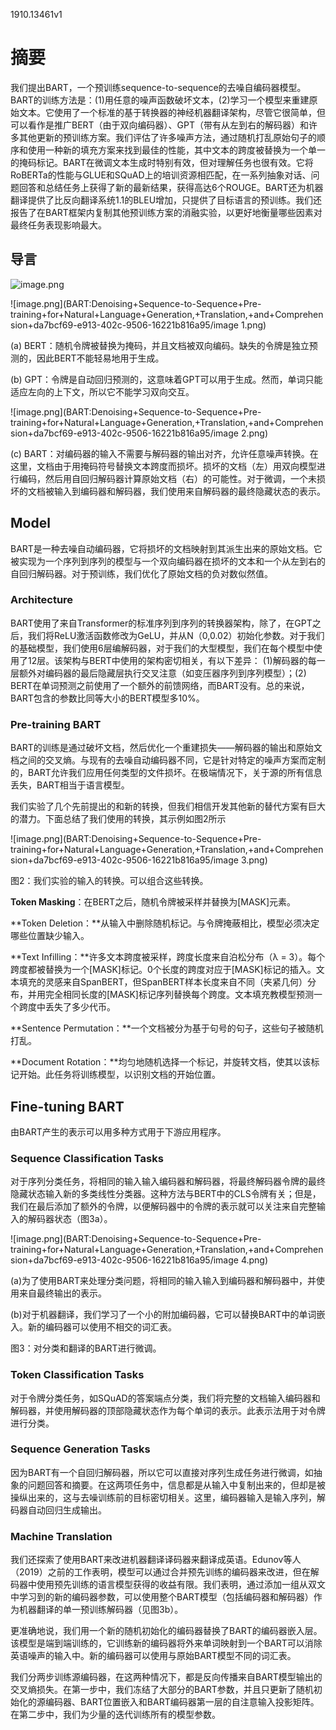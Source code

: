 1910.13461v1

# 摘要

我们提出BART，一个预训练sequence-to-sequence的去噪自编码器模型。BART的训练方法是：(1)用任意的噪声函数破坏文本，(2)学习一个模型来重建原始文本。它使用了一个标准的基于转换器的神经机器翻译架构，尽管它很简单，但可以看作是推广BERT（由于双向编码器）、GPT（带有从左到右的解码器）和许多其他更新的预训练方案。我们评估了许多噪声方法，通过随机打乱原始句子的顺序和使用一种新的填充方案来找到最佳的性能，其中文本的跨度被替换为一个单一的掩码标记。BART在微调文本生成时特别有效，但对理解任务也很有效。它将RoBERTa的性能与GLUE和SQuAD上的培训资源相匹配，在一系列抽象对话、问题回答和总结任务上获得了新的最新结果，获得高达6个ROUGE。BART还为机器翻译提供了比反向翻译系统1.1的BLEU增加，只提供了目标语言的预训练。我们还报告了在BART框架内复制其他预训练方案的消融实验，以更好地衡量哪些因素对最终任务表现影响最大。

## 导言





![image.png](BART:Denoising+Sequence-to-Sequence+Pre-training+for+Natural+Language+Generation,+Translation,+and+Comprehension+da7bcf69-e913-402c-9506-16221b816a95/image.png)



![image.png](BART:Denoising+Sequence-to-Sequence+Pre-training+for+Natural+Language+Generation,+Translation,+and+Comprehension+da7bcf69-e913-402c-9506-16221b816a95/image 1.png)





(a) BERT：随机令牌被替换为掩码，并且文档被双向编码。缺失的令牌是独立预测的，因此BERT不能轻易地用于生成。



(b) GPT：令牌是自动回归预测的，这意味着GPT可以用于生成。然而，单词只能适应左向的上下文，所以它不能学习双向交互。

![image.png](BART:Denoising+Sequence-to-Sequence+Pre-training+for+Natural+Language+Generation,+Translation,+and+Comprehension+da7bcf69-e913-402c-9506-16221b816a95/image 2.png)

(c) BART：对编码器的输入不需要与解码器的输出对齐，允许任意噪声转换。在这里，文档由于用掩码符号替换文本跨度而损坏。损坏的文档（左）用双向模型进行编码，然后用自回归解码器计算原始文档（右）的可能性。对于微调，一个未损坏的文档被输入到编码器和解码器，我们使用来自解码器的最终隐藏状态的表示。

## Model

BART是一种去噪自动编码器，它将损坏的文档映射到其派生出来的原始文档。它被实现为一个序列到序列的模型与一个双向编码器在损坏的文本和一个从左到右的自回归解码器。对于预训练，我们优化了原始文档的负对数似然值。

### Architecture

BART使用了来自Transformer的标准序列到序列的转换器架构，除了，在GPT之后，我们将ReLU激活函数修改为GeLU，并从N（0,0.02）初始化参数。对于我们的基础模型，我们使用6层编解码器，对于我们的大型模型，我们在每个模型中使用了12层。该架构与BERT中使用的架构密切相关，有以下差异： (1)解码器的每一层额外对编码器的最后隐藏层执行交叉注意（如变压器序列到序列模型）；(2) BERT在单词预测之前使用了一个额外的前馈网络，而BART没有。总的来说，BART包含的参数比同等大小的BERT模型多10%。

### Pre-training BART

BART的训练是通过破坏文档，然后优化一个重建损失——解码器的输出和原始文档之间的交叉熵。与现有的去噪自动编码器不同，它是针对特定的噪声方案而定制的，BART允许我们应用任何类型的文件损坏。在极端情况下，关于源的所有信息丢失，BART相当于语言模型。

我们实验了几个先前提出的和新的转换，但我们相信开发其他新的替代方案有巨大的潜力。下面总结了我们使用的转换，其示例如图2所示

![image.png](BART:Denoising+Sequence-to-Sequence+Pre-training+for+Natural+Language+Generation,+Translation,+and+Comprehension+da7bcf69-e913-402c-9506-16221b816a95/image 3.png)

图2：我们实验的输入的转换。可以组合这些转换。

**Token Masking**：在BERT之后，随机令牌被采样并替换为[MASK]元素。

**Token Deletion：**从输入中删除随机标记。与令牌掩蔽相比，模型必须决定哪些位置缺少输入。

**Text Infilling：**许多文本跨度被采样，跨度长度来自泊松分布（λ = 3）。每个跨度都被替换为一个[MASK]标记。0个长度的跨度对应于[MASK]标记的插入。文本填充的灵感来自SpanBERT，但SpanBERT样本长度来自不同（夹紧几何）分布，并用完全相同长度的[MASK]标记序列替换每个跨度。文本填充教模型预测一个跨度中丢失了多少代币。

**Sentence Permutation：**一个文档被分为基于句号的句子，这些句子被随机打乱。

**Document Rotation：**均匀地随机选择一个标记，并旋转文档，使其以该标记开始。此任务将训练模型，以识别文档的开始位置。

## Fine-tuning BART

由BART产生的表示可以用多种方式用于下游应用程序。

### Sequence Classification Tasks

对于序列分类任务，将相同的输入输入编码器和解码器，将最终解码器令牌的最终隐藏状态输入新的多类线性分类器。这种方法与BERT中的CLS令牌有关；但是，我们在最后添加了额外的令牌，以便解码器中的令牌的表示就可以关注来自完整输入的解码器状态（图3a）。

![image.png](BART:Denoising+Sequence-to-Sequence+Pre-training+for+Natural+Language+Generation,+Translation,+and+Comprehension+da7bcf69-e913-402c-9506-16221b816a95/image 4.png)





(a)为了使用BART来处理分类问题，将相同的输入输入到编码器和解码器中，并使用来自最终输出的表示。



(b)对于机器翻译，我们学习了一个小的附加编码器，它可以替换BART中的单词嵌入。新的编码器可以使用不相交的词汇表。

图3：对分类和翻译的BART进行微调。

### Token Classification Tasks

对于令牌分类任务，如SQuAD的答案端点分类，我们将完整的文档输入编码器和解码器，并使用解码器的顶部隐藏状态作为每个单词的表示。此表示法用于对令牌进行分类。

### Sequence Generation Tasks

因为BART有一个自回归解码器，所以它可以直接对序列生成任务进行微调，如抽象的问题回答和摘要。在这两项任务中，信息都是从输入中复制出来的，但却是被操纵出来的，这与去噪训练前的目标密切相关。这里，编码器输入是输入序列，解码器自动回归生成输出。

### Machine Translation

我们还探索了使用BART来改进机器翻译译码器来翻译成英语。Edunov等人（2019）之前的工作表明，模型可以通过合并预先训练的编码器来改进，但在解码器中使用预先训练的语言模型获得的收益有限。我们表明，通过添加一组从双文中学习到的新的编码器参数，可以使用整个BART模型（包括编码器和解码器）作为机器翻译的单一预训练解码器（见图3b）。

更准确地说，我们用一个新的随机初始化的编码器替换了BART的编码器嵌入层。该模型是端到端训练的，它训练新的编码器将外来单词映射到一个BART可以消除英语噪声的输入中。新的编码器可以使用与原始BART模型不同的词汇表。

我们分两步训练源编码器，在这两种情况下，都是反向传播来自BART模型输出的交叉熵损失。在第一步中，我们冻结了大部分的BART参数，并且只更新了随机初始化的源编码器、BART位置嵌入和BART编码器第一层的自注意输入投影矩阵。在第二步中，我们为少量的迭代训练所有的模型参数。

